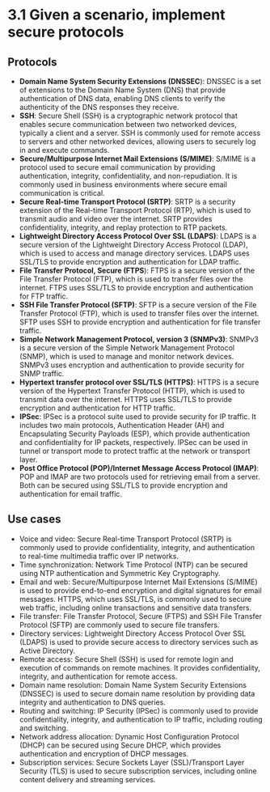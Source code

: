 # 3.1 Given a scenario, implement secure protocols

## Protocols

- **Domain Name System Security Extensions (DNSSEC**): DNSSEC is a set of extensions to the Domain Name System (DNS) that provide authentication of DNS data, enabling DNS clients to verify the authenticity of the DNS responses they receive.
- **SSH**: Secure Shell (SSH) is a cryptographic network protocol that enables secure communication between two networked devices, typically a client and a server. SSH is commonly used for remote access to servers and other networked devices, allowing users to securely log in and execute commands.
- **Secure/Multipurpose Internet Mail Extensions (S/MIME)**: S/MIME is a protocol used to secure email communication by providing authentication, integrity, confidentiality, and non-repudiation. It is commonly used in business environments where secure email communication is critical.
- **Secure Real-time Transport Protocol (SRTP)**: SRTP is a security extension of the Real-time Transport Protocol (RTP), which is used to transmit audio and video over the internet. SRTP provides confidentiality, integrity, and replay protection to RTP packets.
- **Lightweight Directory Access Protocol Over SSL (LDAPS)**: LDAPS is a secure version of the Lightweight Directory Access Protocol (LDAP), which is used to access and manage directory services. LDAPS uses SSL/TLS to provide encryption and authentication for LDAP traffic.
- **File Transfer Protocol, Secure (FTPS**): FTPS is a secure version of the File Transfer Protocol (FTP), which is used to transfer files over the internet. FTPS uses SSL/TLS to provide encryption and authentication for FTP traffic.
- **SSH File Transfer Protocol (SFTP)**: SFTP is a secure version of the File Transfer Protocol (FTP), which is used to transfer files over the internet. SFTP uses SSH to provide encryption and authentication for file transfer traffic.
- **Simple Network Management Protocol, version 3 (SNMPv3)**: SNMPv3 is a secure version of the Simple Network Management Protocol (SNMP), which is used to manage and monitor network devices. SNMPv3 uses encryption and authentication to provide security for SNMP traffic.
- **Hypertext transfer protocol over SSL/TLS (HTTPS)**: HTTPS is a secure version of the Hypertext Transfer Protocol (HTTP), which is used to transmit data over the internet. HTTPS uses SSL/TLS to provide encryption and authentication for HTTP traffic.
- **IPSec**: IPSec is a protocol suite used to provide security for IP traffic. It includes two main protocols, Authentication Header (AH) and Encapsulating Security Payloads (ESP), which provide authentication and confidentiality for IP packets, respectively. IPSec can be used in tunnel or transport mode to protect traffic at the network or transport layer.
- **Post Office Protocol (POP)/Internet Message Access Protocol (IMAP)**: POP and IMAP are two protocols used for retrieving email from a server. Both can be secured using SSL/TLS to provide encryption and authentication for email traffic.

## Use cases

-   Voice and video: Secure Real-time Transport Protocol (SRTP) is commonly used to provide confidentiality, integrity, and authentication to real-time multimedia traffic over IP networks.
-   Time synchronization: Network Time Protocol (NTP) can be secured using NTP authentication and Symmetric Key Cryptography.
-   Email and web: Secure/Multipurpose Internet Mail Extensions (S/MIME) is used to provide end-to-end encryption and digital signatures for email messages. HTTPS, which uses SSL/TLS, is commonly used to secure web traffic, including online transactions and sensitive data transfers.
-   File transfer: File Transfer Protocol, Secure (FTPS) and SSH File Transfer Protocol (SFTP) are commonly used to secure file transfers.
-   Directory services: Lightweight Directory Access Protocol Over SSL (LDAPS) is used to provide secure access to directory services such as Active Directory.
-   Remote access: Secure Shell (SSH) is used for remote login and execution of commands on remote machines. It provides confidentiality, integrity, and authentication for remote access.
-   Domain name resolution: Domain Name System Security Extensions (DNSSEC) is used to secure domain name resolution by providing data integrity and authentication to DNS queries.
-   Routing and switching: IP Security (IPSec) is commonly used to provide confidentiality, integrity, and authentication to IP traffic, including routing and switching.
-   Network address allocation: Dynamic Host Configuration Protocol (DHCP) can be secured using Secure DHCP, which provides authentication and encryption of DHCP messages.
-   Subscription services: Secure Sockets Layer (SSL)/Transport Layer Security (TLS) is used to secure subscription services, including online content delivery and streaming services.
